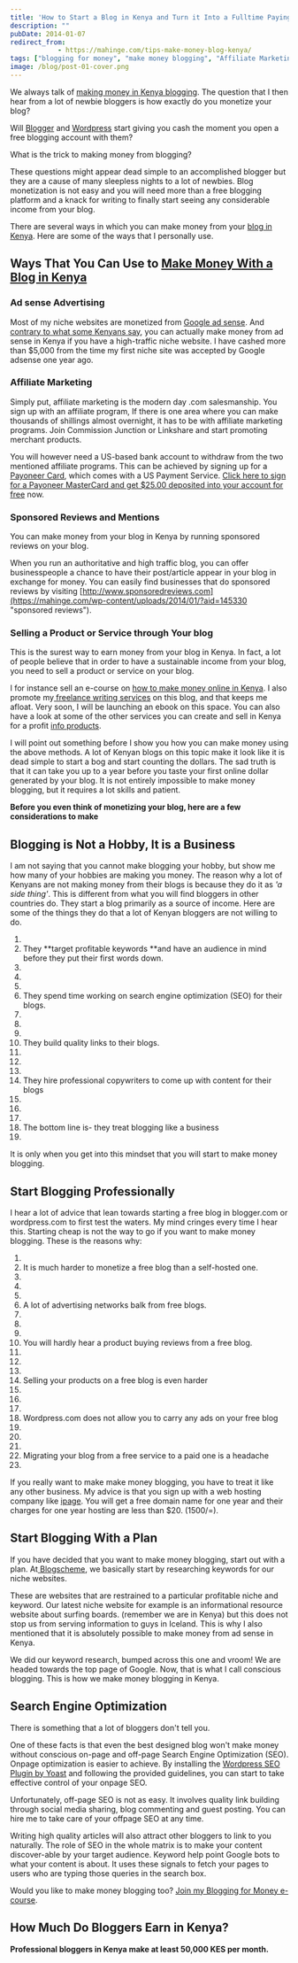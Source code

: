 ```yaml
---
title: 'How to Start a Blog in Kenya and Turn it Into a Fulltime Paying Job'
description: ""
pubDate: 2014-01-07
redirect_from:
            - https://mahinge.com/tips-make-money-blog-kenya/
tags: ["blogging for money", "make money blogging", "Affiliate Marketing"]
image: /blog/post-01-cover.png
---
```

<!-- wp:paragraph -->

We always talk of [making money in Kenya blogging](https://mahinge.com/fully-monetize-blog-kenya/ "make money blogging in kenya"). The question that I then hear from a lot of newbie bloggers is how exactly do you monetize your blog?

<!-- /wp:paragraph -->

<!-- wp:paragraph -->

Will [Blogger](https://mahinge.com/wp-content/uploads/2014/01/www.blogger.com "blogger") and [Wordpress](https://mahinge.com/wp-content/uploads/2014/01/www.wordpress.com "wordpress") start giving you cash the moment you open a free blogging account with them?

<!-- /wp:paragraph -->

<!-- wp:paragraph -->

What is the trick to making money from blogging?

<!-- /wp:paragraph -->

<!-- wp:paragraph -->

These questions might appear dead simple to an accomplished blogger but they are a cause of many sleepless nights to a lot of newbies. Blog monetization is not easy and you will need more than a free blogging platform and a knack for writing to finally start seeing any considerable income from your blog.

<!-- /wp:paragraph -->

<!-- wp:paragraph -->

There are several ways in which you can make money from your [blog in Kenya](https://mahinge.com/fully-monetize-blog-kenya/). Here are some of the ways that I personally use.

<!-- /wp:paragraph -->

<!-- wp:heading -->

## Ways That You Can Use to [Make Money With a Blog in Kenya](https://mahinge.com/how-to-start-a-blog-in-kenya/)

<!-- /wp:heading -->

<!-- wp:heading {"level":3} -->

### **Ad sense Advertising**

<!-- /wp:heading -->

<!-- wp:paragraph -->

Most of my niche websites are monetized from [Google ad sense](https://mahinge.com/wp-content/uploads/2014/01/start "Ad sense"). And [contrary to what some Kenyans say](https://mahinge.com/wp-content/uploads/2014/01/how-to-monetize-your-current-blog.html "Google Ad sense in Kenya"), you can actually make money from ad sense in Kenya if you have a high-traffic niche website. I have cashed more than \$5,000 from the time my first niche site was accepted by Google adsense one year ago.

<!-- /wp:paragraph -->

<!-- wp:heading {"level":3} -->

### **Affiliate Marketing**

<!-- /wp:heading -->

<!-- wp:paragraph -->

Simply put, affiliate marketing is the modern day .com salesmanship. You sign up with an affiliate program, If there is one area where you can make thousands of shillings almost overnight, it has to be with affiliate marketing programs. Join Commission Junction or Linkshare and start promoting merchant products.

<!-- /wp:paragraph -->

<!-- wp:paragraph -->

You will however need a US-based bank account to withdraw from the two mentioned affiliate programs. This can be achieved by signing up for a [Payoneer Card](http://share.payoneer-affiliates.com/a/clk/29DwpC "Payoneer Card"), which comes with a US Payment Service. [Click here to sign for a Payoneer MasterCard and get \$25.00 deposited into your account for free](http://share.payoneer-affiliates.com/a/clk/29DwpC) now.

<!-- /wp:paragraph -->

<!-- wp:heading {"level":3} -->

### **Sponsored Reviews and Mentions**

<!-- /wp:heading -->

<!-- wp:paragraph -->

You can make money from your blog in Kenya by running sponsored reviews on your blog.

<!-- /wp:paragraph -->

<!-- wp:paragraph -->

When you run an authoritative and high traffic blog, you can offer businesspeople a chance to have their post/article appear in your blog in exchange for money. You can easily find businesses that do sponsored reviews by visiting [http://www.sponsoredreviews.com](https://mahinge.com/wp-content/uploads/2014/01/?aid=145330 "sponsored reviews").

<!-- /wp:paragraph -->

<!-- wp:heading {"level":3} -->

### **Selling a Product or Service through Your blog**

<!-- /wp:heading -->

<!-- wp:paragraph -->

This is the surest way to earn money from your blog in Kenya. In fact, a lot of people believe that in order to have a sustainable income from your blog, you need to sell a product or service on your blog.

<!-- /wp:paragraph -->

<!-- wp:paragraph -->

I for instance sell an e-course on [how to make money online in Kenya](https://mahinge.com/online-jobs-kenya-2014-training/ "Free Online Jobs in Kenya Training From Blogscheme"). I also promote my[ freelance writing services](https://mahinge.com/wp-content/uploads/2014/01/?rid=2R0Q01 "elance") on this blog, and that keeps me afloat. Very soon, I will be launching an ebook on this space. You can also have a look at some of the other services you can create and sell in Kenya for a profit [info products](https://mahinge.com/create-killer-info-products-kenya/).

<!-- /wp:paragraph -->

<!-- wp:paragraph -->

I will point out something before I show you how you can make money using the above methods. A lot of Kenyan blogs on this topic make it look like it is dead simple to start a bog and start counting the dollars. The sad truth is that it can take you up to a year before you taste your first online dollar generated by your blog. It is not entirely impossible to make money blogging, but it requires a lot skills and patient.

<!-- /wp:paragraph -->

<!-- wp:paragraph -->

**Before you even think of monetizing your blog, here are a few considerations to make**

<!-- /wp:paragraph -->

<!-- wp:heading -->

## **Blogging is Not a Hobby, It is a Business**

<!-- /wp:heading -->

<!-- wp:paragraph -->

I am not saying that you cannot make blogging your hobby, but show me how many of your hobbies are making you money. The reason why a lot of Kenyans are not making money from their blogs is because they do it as _'a side thing'_. This is different from what you will find bloggers in other countries do. They start a blog primarily as a source of income. Here are some of the things they do that a lot of Kenyan bloggers are not willing to do.

<!-- /wp:paragraph -->

<!-- wp:list {"ordered":true} -->

1.  <!-- wp:list-item -->
2.  They **target profitable keywords **and have an audience in mind before they put their first words down.
3.  <!-- /wp:list-item -->
4.
5.  <!-- wp:list-item -->
6.  They spend time working on search engine optimization (SEO) for their blogs.
7.  <!-- /wp:list-item -->
8.
9.  <!-- wp:list-item -->
10. They build quality links to their blogs.
11. <!-- /wp:list-item -->
12.
13. <!-- wp:list-item -->
14. They hire professional copywriters to come up with content for their blogs
15. <!-- /wp:list-item -->
16.
17. <!-- wp:list-item -->
18. The bottom line is- they treat blogging like a business
19. <!-- /wp:list-item -->

<!-- /wp:list -->

<!-- wp:paragraph -->

It is only when you get into this mindset that you will start to make money blogging.

<!-- /wp:paragraph -->

<!-- wp:heading -->

## **Start Blogging Professionally**

<!-- /wp:heading -->

<!-- wp:paragraph -->

I hear a lot of advice that lean towards starting a free blog in blogger.com or wordpress.com to first test the waters. My mind cringes every time I hear this. Starting cheap is not the way to go if you want to make money blogging. These is the reasons why:

<!-- /wp:paragraph -->

<!-- wp:list {"ordered":true} -->

1.  <!-- wp:list-item -->
2.  It is much harder to monetize a free blog than a self-hosted one.
3.  <!-- /wp:list-item -->
4.
5.  <!-- wp:list-item -->
6.  A lot of advertising networks balk from free blogs.
7.  <!-- /wp:list-item -->
8.
9.  <!-- wp:list-item -->
10. You will hardly hear a product buying reviews from a free blog.
11. <!-- /wp:list-item -->
12.
13. <!-- wp:list-item -->
14. Selling your products on a free blog is even harder
15. <!-- /wp:list-item -->
16.
17. <!-- wp:list-item -->
18. Wordpress.com does not allow you to carry any ads on your free blog
19. <!-- /wp:list-item -->
20.
21. <!-- wp:list-item -->
22. Migrating your blog from a free service to a paid one is a headache
23. <!-- /wp:list-item -->

<!-- /wp:list -->

<!-- wp:paragraph -->

If you really want to make make money blogging, you have to treat it like any other business. My advice is that you sign up with a web hosting company like [ipage](https://mahinge.com/wp-content/uploads/2014/01/index.bml?AffID=725429&LinkName=blogscheme "ipage"). You will get a free domain name for one year and their charges for one year hosting are less than \$20. (1500/=).

<!-- /wp:paragraph -->

<!-- wp:heading -->

## Start Blogging With a Plan

<!-- /wp:heading -->

<!-- wp:paragraph -->

If you have decided that you want to make money blogging, start out with a plan. At[ Blogscheme](https://mahinge.com/ "homepage blogscheme"), we basically start by researching keywords for our niche websites.

<!-- /wp:paragraph -->

<!-- wp:paragraph -->

These are websites that are restrained to a particular profitable niche and keyword. Our latest niche website for example is an informational resource website about surfing boards. (remember we are in Kenya) but this does not stop us from serving information to guys in Iceland. This is why I also mentioned that it is absolutely possible to make money from ad sense in Kenya.

<!-- /wp:paragraph -->

<!-- wp:paragraph -->

We did our keyword research, bumped across this one and vroom! We are headed towards the top page of Google. Now, that is what I call conscious blogging. This is how we make money blogging in Kenya.

<!-- /wp:paragraph -->

<!-- wp:heading -->

## Search Engine Optimization

<!-- /wp:heading -->

<!-- wp:paragraph -->

There is something that a lot of bloggers don't tell you.

<!-- /wp:paragraph -->

<!-- wp:paragraph -->

One of these facts is that even the best designed blog won't make money without conscious on-page and off-page Search Engine Optimization (SEO). Onpage optimization is easier to achieve. By installing the [Wordpress SEO Plugin by Yoast](https://mahinge.com/wp-content/uploads/2014/01/seo "Wordpress seo") and following the provided guidelines, you can start to take effective control of your onpage SEO.

<!-- /wp:paragraph -->

<!-- wp:paragraph -->

Unfortunately, off-page SEO is not as easy. It involves quality link building through social media sharing, blog commenting and guest posting. You can hire me to take care of your offpage SEO at any time.

<!-- /wp:paragraph -->

<!-- wp:paragraph -->

Writing high quality articles will also attract other bloggers to link to you naturally. The role of SEO in the whole matrix is to make your content discover-able by your target audience. Keyword help point Google bots to what your content is about. It uses these signals to fetch your pages to users who are typing those queries in the search box.

<!-- /wp:paragraph -->

<!-- wp:paragraph -->

Would you like to make money blogging too? [Join my Blogging for Money e-course](https://mahinge.com/ "blogging for money").

<!-- /wp:paragraph -->

<!-- wp:rank-math/faq-block {"sizeSlug":"medium","titleWrapper":"h2","questions":[{"id":"faq-question-1669847036069","title":"How Much Do Bloggers Earn in Kenya?","content":"\u003cstrong\u003eProfessional bloggers in Kenya make at least 50,000 KES per month.\u003c/strong\u003e","visible":true,"imageID":17241}]} -->

## How Much Do Bloggers Earn in Kenya?

**Professional bloggers in Kenya make at least 50,000 KES per month.**

<!-- /wp:rank-math/faq-block -->
